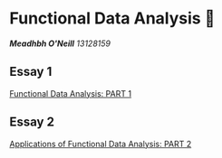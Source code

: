 __Functional Data Analysis__ :running:
===========================
***Meadhbh O'Neill**    13128159*


## Essay 1
[Functional Data Analysis: PART 1](https://github.com/ULStats/MA4128Assessment-2018/blob/master/MeadhbhONeill_FDA_1.md)

## Essay 2
[Applications of Functional Data Analysis: PART 2](https://github.com/ULStats/MA4128Assessment-2018/blob/master/MeadhbhONeill_FDA_2.md)
